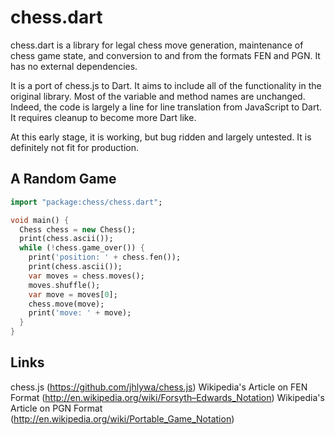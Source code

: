 chess.dart
==========

chess.dart is a library for legal chess move generation, maintenance of chess game state, and conversion to and from the formats FEN and PGN.  It has no external dependencies.

It is a port of chess.js to Dart.  It aims to include all of the functionality in the original library.  Most of the variable and method names are unchanged.  Indeed, the code is largely a line for line translation from JavaScript to Dart.  It requires cleanup to become more Dart like.

At this early stage, it is working, but bug ridden and largely untested. It is definitely not fit for production.

## A Random Game

```dart
import "package:chess/chess.dart";

void main() {
  Chess chess = new Chess();
  print(chess.ascii());
  while (!chess.game_over()) {
    print('position: ' + chess.fen());
    print(chess.ascii());
    var moves = chess.moves();
    moves.shuffle();
    var move = moves[0];
    chess.move(move);
    print('move: ' + move);
  }
}
```

## Links
chess.js (https://github.com/jhlywa/chess.js)
Wikipedia's Article on FEN Format (http://en.wikipedia.org/wiki/Forsyth–Edwards_Notation)
Wikipedia's Article on PGN Format (http://en.wikipedia.org/wiki/Portable_Game_Notation)
